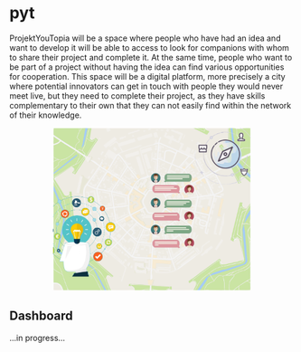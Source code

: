 # pyt
ProjektYouTopia will be a space where people who have had an idea and want to develop it will be able to access to look for companions with whom to share their project and complete it. At the same time, people who want to be part of a project without having the idea can find various opportunities for cooperation. This space will be a digital platform, more precisely a city where potential innovators can get in touch with people they would never meet live, but they need to complete their project, as they have skills complementary to their own that they can not easily find within the network of their knowledge.
<p align="center">
  <img src="screenshots/mokup.png" width="350"/>
</p>

## Dashboard

...in progress...
